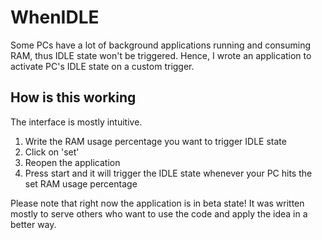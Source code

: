 # WhenIDLE
Some PCs have a lot of background applications running and
consuming RAM, thus IDLE state won't be triggered.
Hence, I wrote an application to activate PC's IDLE state on a custom trigger.

## How is this working ##
The interface is mostly intuitive.
  1. Write the RAM usage percentage you want to trigger IDLE state
  2. Click on 'set'
  3. Reopen the application
  4. Press start and it will trigger the IDLE state whenever your PC hits the set RAM usage percentage

Please note that right now the application is in beta state! It was written mostly to serve others who want to use the code and apply the idea in a better way.
